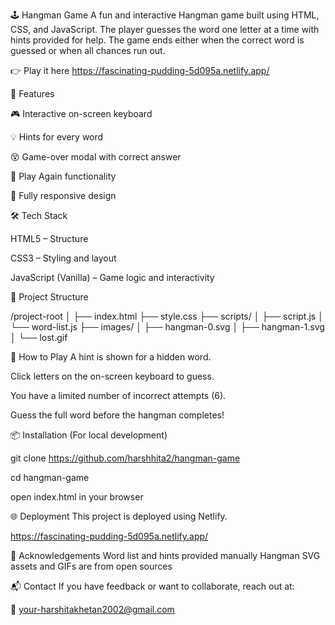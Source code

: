 🕹️ Hangman Game
A fun and interactive Hangman game built using HTML, CSS, and JavaScript. The player guesses the word one letter at a time with hints provided for help. The game ends either when the correct word is guessed or when all chances run out.

👉 Play it here https://fascinating-pudding-5d095a.netlify.app/

🚀 Features

🎮 Interactive on-screen keyboard

💡 Hints for every word

😵 Game-over modal with correct answer

🔁 Play Again functionality

📱 Fully responsive design

🛠️ Tech Stack

HTML5 – Structure

CSS3 – Styling and layout

JavaScript (Vanilla) – Game logic and interactivity

📁 Project Structure

/project-root
│
├── index.html
├── style.css
├── scripts/
│   ├── script.js
│   └── word-list.js
├── images/
│   ├── hangman-0.svg
│   ├── hangman-1.svg
│   └── lost.gif

🧠 How to Play
A hint is shown for a hidden word.

Click letters on the on-screen keyboard to guess.

You have a limited number of incorrect attempts (6).

Guess the full word before the hangman completes!

📦 Installation (For local development)

git clone https://github.com/harshhita2/hangman-game

cd hangman-game

open index.html in your browser

🌐 Deployment
This project is deployed using Netlify.

https://fascinating-pudding-5d095a.netlify.app/

🙌 Acknowledgements
Word list and hints provided manually
Hangman SVG assets and GIFs are from open sources

📬 Contact
If you have feedback or want to collaborate, reach out at:

📧 your-harshitakhetan2002@gmail.com

